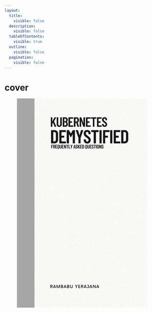 ```yaml
---
layout:
  title:
    visible: false
  description:
    visible: false
  tableOfContents:
    visible: true
  outline:
    visible: false
  pagination:
    visible: false
---
```


# cover

<figure><img src=".gitbook/assets/White Minimalist Poem Book Cover.png" alt=""><figcaption></figcaption></figure>
